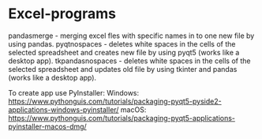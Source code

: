 # Excel-programs
pandasmerge - merging excel fles with specific names in to one new file by using pandas. 
pyqtnospaces - deletes white spaces in the cells of the selected spreadsheet and creates new file by using pyqt5 (works like a desktop app).
tkpandasnospaces - deletes white spaces in the cells of the selected spreadsheet and updates old file by using tkinter and pandas (works like a desktop app).

To create app use PyInstaller:
Windows: https://www.pythonguis.com/tutorials/packaging-pyqt5-pyside2-applications-windows-pyinstaller/
macOS: https://www.pythonguis.com/tutorials/packaging-pyqt5-applications-pyinstaller-macos-dmg/
